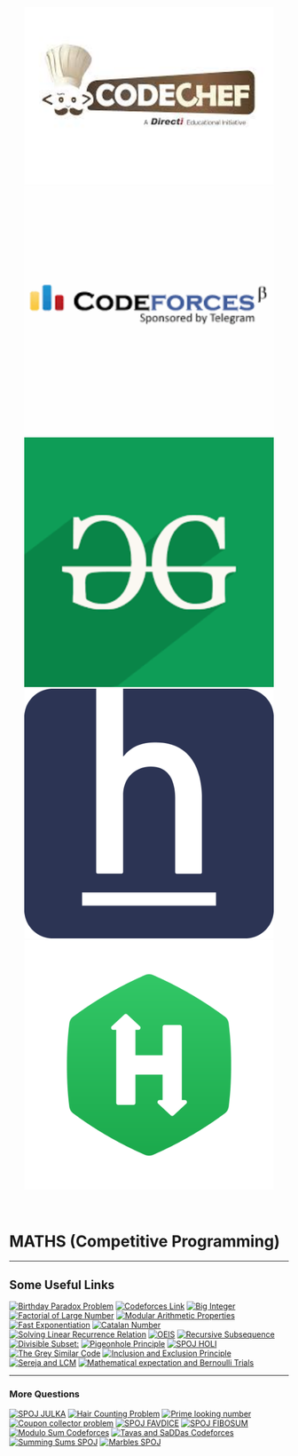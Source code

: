 <div align="center">
<img src="https://github.com/Vranjan7077/Code/blob/master/codec.jpg" width="450" height="auto"/>
<img src="https://github.com/Vranjan7077/Code/blob/master/codef.jpg" width="450" height="auto"/>
<img src="https://github.com/Vranjan7077/Code/blob/master/gfg.png" width="450" height="auto"/>
<img src="https://github.com/Vranjan7077/Code/blob/master/he_logo.png" width="450" height="auto"/>
<img src="https://github.com/Vranjan7077/Code/blob/master/hr_logo.png" width="450" height="auto"/>





</div>
</br>
</br>


# MATHS (Competitive Programming)

--------------------------------------------------------------------------------------------------------------------------------------

## Some Useful Links

[![Birthday Paradox Problem](https://img.shields.io/badge/CP-Birthday%20Paradox%20Problem-brightgreen)](https://www.geeksforgeeks.org/birthday-paradox/)
[![Codeforces Link](https://img.shields.io/badge/CP-Codeforces%20Link-green)](https://codeforces.com/problemset?tags=math,brute%20force)
[![Big Integer](https://img.shields.io/badge/CP-BigInteger-yellowgreen)](https://www.geeksforgeeks.org/biginteger-class-in-java/)
[![Factorial of Large Number](https://img.shields.io/badge/CP-Factorial%20of%20Large%20Number%3A-yellow)](https://practice.geeksforgeeks.org/problems/factorials-of-large-numbers/0)
[![Modular Arithmetic Properties](https://img.shields.io/badge/CP-Modular%20Arithmetic%20Properties-orange)](http://theoryofprogramming.com/2014/12/24/modular-arithmetic-properties/)
[![Fast Exponentiation](https://img.shields.io/badge/CP-Fast%20Exponentiation-red)](https://www.geeksforgeeks.org/modular-exponentiation-power-in-modular-arithmetic/)
[![Catalan Number](https://img.shields.io/badge/CP-Catalan%20Number-lightgrey)](https://www.geeksforgeeks.org/program-nth-catalan-number/)
[![Solving Linear Recurrence Relation](https://img.shields.io/badge/CP-Solving%20Linear%20Recurrence%20Relation-blue)](https://www.hackerearth.com/practice/notes/solving-linear-recurrence-relation/)
[![OEIS](https://img.shields.io/badge/CP-OEIS-lightgrey)](http://oeis.org/)
[![Recursive Subsequence](https://img.shields.io/badge/CP-Recursive%20Subsequence-orange)](https://www.spoj.com/problems/SEQ/)
[![Divisible Subset:](https://img.shields.io/badge/CP-Divisible%20Subset%3A-yellowgreen)](https://www.codechef.com/problems/DIVSUBS/)
[![Pigeonhole Principle](https://img.shields.io/badge/CP-Pigeonhole%20Principle-brightgreen)](https://www.geeksforgeeks.org/discrete-mathematics-the-pigeonhole-principle/)
[![SPOJ HOLI](https://img.shields.io/badge/CP-SPOJ%20HOLI-lightgrey)](https://www.spoj.com/problems/HOLI/)
[![The Grey Similar Code](https://img.shields.io/badge/CP-The%20Grey%20Similar%20Code-green)](https://www.codechef.com/problems/GRAYSC)
[![Inclusion and Exclusion Principle](https://img.shields.io/badge/CP-Inclusion%20and%20Exclusion%20Principle-orange)](https://www.geeksforgeeks.org/inclusion-exclusion-principle-and-programming-applications/)
[![Sereja and LCM](https://img.shields.io/badge/CP-Sereja%20and%20LCM-red)](https://www.codechef.com/problems/SEALCM)
[![Mathematical expectation and Bernoulli Trials](https://img.shields.io/badge/CP-Mathematical%20expectation%20and%20Bernoulli%20Trials-blue)](https://www.codechef.com/wiki/tutorial-expectation)

--------------------------------------------------------------------------------------------------------------------------------------

### More Questions

[![SPOJ JULKA](https://img.shields.io/badge/Ques-SPOJ%20JULKA-brightgreen)](https://www.spoj.com/problems/JULKA/)
[![Hair Counting Problem](https://img.shields.io/badge/Ques-Hair%20Counting%20Problem-yellow)](https://www.mathscareers.org.uk/article/pigeonhole-principle/)
[![Prime looking number](https://img.shields.io/badge/Ques-Prime%20looking%20number-blue)](https://www.cut-the-knot.org/arithmetic/combinatorics/InclExclEx.shtml)
[![Coupon collector problem](https://img.shields.io/badge/Ques-Coupon%20collector%20proble-lightgrey)](https://www.youtube.com/watch?v=3mu47FWEuqA)
[![SPOJ FAVDICE](https://img.shields.io/badge/Ques-SPOJ%20FAVDICE-orange)](https://www.spoj.com/problems/FAVDICE/)
[![SPOJ FIBOSUM](https://img.shields.io/badge/Ques-SPOJ%20FIBOSUM-green)](https://www.spoj.com/problems/FIBOSUM/)
[![Modulo Sum Codeforces](https://img.shields.io/badge/Ques-Modulo%20Sum%20Codeforces-red)](https://codeforces.com/problemset/problem/577/B)
[![Tavas and SaDDas Codeforces](https://img.shields.io/badge/Ques-Tavas%20and%20SaDDas%20Codeforces-yellowgreen)](https://codeforces.com/problemset/problem/535/B)
[![Summing Sums SPOJ](https://img.shields.io/badge/Ques-Summing%20Sums%20SPOJ-yellow)](https://www.spoj.com/problems/SUMSUMS/)
[![Marbles SPOJ](https://img.shields.io/badge/Ques-Marbles%20SPOJ-orange)](https://www.spoj.com/problems/MARBLES/)


